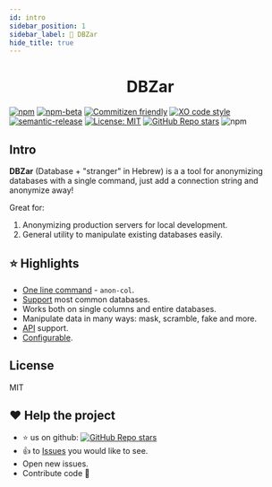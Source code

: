 ```yaml
---
id: intro
sidebar_position: 1
sidebar_label: 👋 DBZar
hide_title: true
---
```


<h1 align="center">DBZar
</h1>

[![npm](https://img.shields.io/npm/v/dbzar)](https://www.npmjs.com/package/dbzar)
[![npm-beta](https://img.shields.io/npm/v/dbzar/beta)](https://www.npmjs.com/package/dbzar)
[![Commitizen friendly](https://img.shields.io/badge/commitizen-friendly-brightgreen.svg)](http://commitizen.github.io/cz-cli/)
[![XO code style](https://img.shields.io/badge/code_style-XO-5ed9c7.svg)](https://github.com/xojs/xo)
[![semantic-release](https://img.shields.io/badge/%20%20%F0%9F%93%A6%F0%9F%9A%80-semantic--release-e10079.svg)](https://github.com/semantic-release/semantic-release)
[![License: MIT](https://img.shields.io/badge/License-MIT-yellow.svg)](https://opensource.org/licenses/MIT)
[![GitHub Repo stars](https://img.shields.io/github/stars/nitzano/dbzar?style=flat)](https://github.com/nitzano/dbzar/stargazers)
![npm](https://img.shields.io/npm/dw/dbzar)

## Intro

**DBZar** (Database + "stranger" in Hebrew) is a a tool for anonymizing databases with a single command, just add a connection string and anonymize away!

Great for:

1. Anonymizing production servers for local development.
2. General utility to manipulate existing databases easily.

## ⭐ Highlights

- [One line command](/docs/usage/cli) - `anon-col`.
- [Support](/docs/supported_dbs) most common databases.
- Works both on single columns and entire databases.
- Manipulate data in many ways: mask, scramble, fake and more.
- [API](/docs/usage/api) support.
- [Configurable](/docs/config).

## License

MIT

## ❤ Help the project

- ⭐ us on github: [![GitHub Repo stars](https://img.shields.io/github/stars/nitzano/dbzar?style=social)](https://github.com/nitzano/dbzar/stargazers)
- 👍 to [Issues](https://github.com/nitzano/dbzar/issues) you would like to see.
- Open new issues.
- Contribute code 🙌
